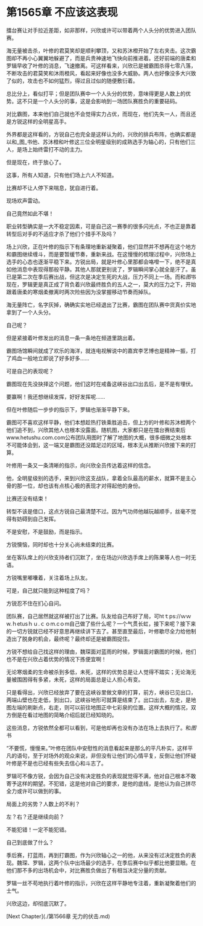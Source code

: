 # 第1565章 不应该这表现

擂台赛让对手拉近差距，如非那样，兴欣或许可以带着两个人头分的优势进入团队赛。

海无量被击杀，叶修的君莫笑却是顺利攀顶，又和苏沐橙开始了左右夹击。这次霸图却不再小心翼翼地躲避了，而是兵贵神速地飞快向前推进着。还好前端的唐柔和罗辑早收了叶修的消息，飞速撤离。可这样看来，兴欣已是被霸图杀得七零八落，不断攻击的君莫笑和沐雨橙风，看起来好像也没多大威胁。两人也好像没多大兴致了似的，攻击也不如何猛烈，得过且过似的随便敷衍着。

总比分上，看似打平；但是团队赛中一个人头分的优势，意味得更是人数上的优势。这不只是一个人头分的事，这是会影响到一场团队赛胜负的重要砝码。

对比霸图，本来他们自己就也不会觉得实力占优，而现在，他们先失一人，而且还是方锐这样的全明星高手。

外界都是这样看的，方锐自己也完全是这样认为的，兴欣的排兵布阵，也确实都是以和_图_书他、苏沐橙和叶修这三位全明星级别的成熟选手为轴心的，只有他们三人，是场上始终雷打不动的主力。

但是现在，终于放心了。

这事，所有人知道，只有他们场上六人不知道。

比赛却不让人停下来喘息，犹自进行着。

现场欢声雷动。

自己竟然如此不堪！

职业转型确实是一大不稳定因素，可是自己这一赛季的很多闪光点，不也正是靠着转型后对手的不适应才杀了他们个措手不及吗？

场上兴欣，正在叶修的指示下有条理地重新凝聚着，他们显然并不想再在这个地方和霸图继续缠斗，而是要暂缓节奏，重新来战。在这慢慢的梳理过程中，兴欣场上选手的心态也逐渐平稳下来。方锐出局，就是叶修心里那都会咯噔一下，绝不是真如他消息中表现得那般平静。其他人那就更别说了，罗辑瞬间掌心就全是汗了。虽已是第二次在季后赛出战，但这次是决定生死的大战，压力不同上一场。而和*图*书现在，罗辑更是真正成了背负着兴欣最终胜负的五人之一，莫大的压力之下，开始跟着唐柔的寒烟柔撤离时两次险些因为没掌握移动节奏而掉队。

海无量阵亡，名字灰掉，确确实实地已经退出了比赛，霸图在团队赛中货真价实地拿到了一个人头分。

自己呢？

但是紧接着叶修发出的消息一条一条地在频道里跳出着。

霸图场馆瞬间就成了欢乐的海洋，就连电视解说中的嘉宾李艺博也是精神一振，打了鸡血一般地立即说了好多好多……

可是自己的表现呢？

霸图现在先没抉择这个问题，他们这时在戒备这峡谷出口出去后，是不是有埋伏。

要赢啊！我还想继续发挥，好好发挥呢……

但在叶修随后一步步的指示下，罗辑也渐渐平静下来。

霸图可不喜欢这样平静，他们本想趁热打铁乘胜追击，但上方的叶修和苏沐橙两个他们追不到，兴欣其他人也根本没露面。随机图，大家都只是在擂台赛结束后www.hetushu.com.com公布团队用图时了解了地图的大概，很多细微之处根本不可能体会到，这一端又是霸图还没踏足过的区域，根本无从推断兴欣接下来的打算。

叶修用一条又一条清晰的指示，向兴欣全员传达着这样的信念。

他，全明星级别的选手，来到兴欣这支战队，拿着全队最高的薪水，就算不是主心骨的那一位，却也该有点核心极的表现才对得起他的身份。

比赛还没有结束！

转型不该是借口，这点方锐自己最清楚不过。因为气功师他越玩越顺手，丝毫不觉得有妨碍到自己发挥。

不是安慰，不是鼓励，而是指示。

方锐懊恼，同时却也十分关心尚未结束的比赛。

坐在客队席上的兴欣支持者们沉默了，坐在场边兴欣选手席上的陈果等人也一时无语。

方锐嘴里嘟囔着，关注着场上队友。

可是，自己就只能到这种程度了吗？

方锐忍不住在扪心自问。

团队赛，自己居然就这样被打出了比赛。队友给自己布好了局，可htｔps://ｗｗw.ｈetusｈｕ.ｃｏm.cｏm自己做了些什么呢？一个气贯长虹，接下来呢？接下来的一切方锐就已经不好意思再继续讲下去了。甚至直至最后，叶修歇尽全力给他制造出了脱身的机会，最终呢？最终却还是被霸图捉住。

方锐不想给自己找这样的理由，魏琛面对蓝雨的时候，罗辑面对霸图的时候，他们也不是在兴欣占着优势的情况下拣便宜啊！

无论寒烟柔的生命被杀到多低，未死，这样的优势总是让人觉得不踏实；无论海无量被围困得有多紧，未死，这样的局面总是让人担心有变。

只是看得出，兴欣已经放弃了要在这峡谷里做文章的打算，前方，峡谷已见出口，两端山壁也在走低，到出口，这峡谷地形可就算是结束了。出口出去，左走，是地图左端的刷新点，右走，则可以前往地图正中七彩泉的位置。这样大概的情况，双方倒是在看过地图的简略介绍后就已经知晓的。

这些消息，方锐依然全都可以看到，可是他却再也没有办法在场上去执行了。和*图*书

“不要慌，慢慢来。”叶修在团队中安慰性的消息看起来是那么的平凡朴实，这样平凡的语句，至于对场外的观众来说，非但没有让他们的心情平复，反倒让他们怀疑叶修是不是也已经有些失去信心和斗志了。

罗辑可不像方锐，会因为自己没有决定胜负的表现就觉得不满，他对自己根本不敢寄予这样的期望。不犯错，这是他对自己的要求，是他的底线，是他认为自己拼尽全力或许可以做到的事。

局面上的劣势？人数上的不利？

左？右？还是继续向前？

不能犯错！一定不能犯错。

自己到底做了什么？

季后赛，打蓝雨，再到打霸图，作为兴欣轴心之一的他，从来没有过决定胜负的表现。魏琛、罗辑，这两个队中出场最少的选手，在季后赛中似乎都比他要显眼。在他们那不多的出场机会中，对比赛胜负做出了有相当决定分量的贡献。

罗辑一丝不苟地执行着叶修的指示，兴欣在这样平静地专注着，重新凝聚着他们的士气。

兴欣这边，却彻底沉默了。



[Next Chapter](./第1566章 无力的伏击.md)